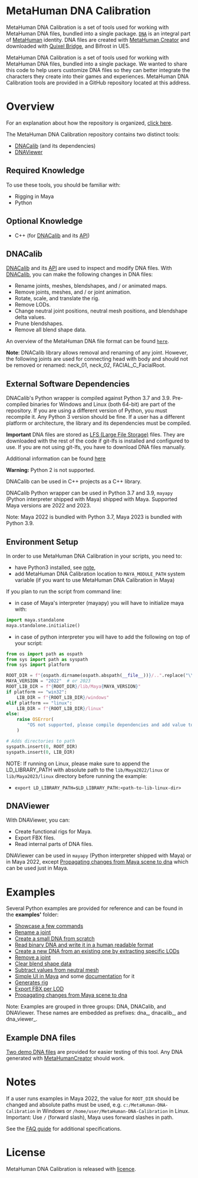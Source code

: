 # MetaHuman DNA Calibration
MetaHuman DNA Calibration is a set of tools used for working with MetaHuman DNA files, bundled into a single package.
[`DNA`](/docs/dna.md#metahuman-dna) is an integral part of [MetaHuman](https://www.unrealengine.com/en-US/metahuman) identity.
DNA files are created with [MetaHuman Creator](https://metahuman.unrealengine.com/) and downloaded with 
[Quixel Bridge](https://docs.metahuman.unrealengine.com/en-US/downloading-metahumans-with-quixel-bridge/), and Bifrost in UE5.

MetaHuman DNA Calibration is a set of tools used for working with MetaHuman DNA files, bundled into a single package. We wanted to share this code to help users customize DNA files so they can better integrate the characters they create into their games and experiences.
MetaHuman DNA Calibration tools are provided in a GitHub repository located at this address.


# Overview
For an explanation about how the repository is organized, [click here](docs/repository_organization.md).

The MetaHuman DNA Calibration repository contains two distinct tools:
- [DNACalib](docs/dnacalib.md) (and its dependencies) 
- [DNAViewer](docs/dna_viewer.md)


## Required Knowledge
To use these tools, you should be familiar with:
- Rigging in Maya
- Python

## Optional Knowledge
- C++ (for [DNACalib](docs/dnacalib.md) and its [API](docs/dnacalib_api.md))


## DNACalib
[DNACalib](docs/dnacalib.md) and its [API](docs/dnacalib_api.md) are used to inspect and modify DNA files. With [DNACalib](docs/dnacalib.md), you can make the following changes in DNA files:
- Rename joints, meshes, blendshapes, and / or animated maps.
- Remove joints, meshes, and / or joint animation.
- Rotate, scale, and translate the rig.
- Remove LODs.
- Change neutral joint positions, neutral mesh positions, and blendshape delta values.
- Prune blendshapes.
- Remove all blend shape data.

An overview of the MetaHuman DNA file format can be found [`here`](/docs/dna.md).

**Note**: DNACalib library allows removal and renaming of any joint. However, the following joints are used for connecting head with body and should not be removed or renamed: neck_01, neck_02, FACIAL_C_FacialRoot.

## External Software Dependencies
DNACalib's Python wrapper is compiled against Python 3.7 and 3.9. Pre-compiled binaries for Windows and Linux (both 64-bit) are part of the repository.
If you are using a different version of Python, you must recompile it. Any Python 3 version should be fine.
If a user has a different platform or architecture, the library and its dependencies must be compiled.

**Important**
DNA files are stored as [LFS (Large File Storage)](https://git-lfs.github.com/) files. They are downloaded with the rest of the code if 
git-lfs is installed and configured to use. If you are not using git-lfs, you have to download DNA files manually. 

Additional information can be found [here](docs/faq.md#fix--runtimeerror--error-loading-dna--dna-signature-mismatched-expected-dna-got-ver-)

**Warning:** 
Python 2 is not supported.

DNACalib can be used in C++ projects as a C++ library.

DNACalib Python wrapper can be used in Python 3.7 and 3.9, `mayapy` (Python interpreter shipped with Maya) shipped with Maya.
Supported Maya versions are 2022 and 2023.

Note: Maya 2022 is bundled with Python 3.7, Maya 2023 is bundled with Python 3.9.   

## Environment Setup

In order to use MetaHuman DNA Calibration in your scripts, you need to:
- have Python3 installed, see [note](README.md#external-software-dependencies),
- add MetaHuman DNA Calibration location to `MAYA_MODULE_PATH` system variable (if you want to use MetaHuman DNA Calibration in Maya)


If you plan to run the script from command line:

- in case of Maya's interpreter (mayapy) you will have to initialize maya with:

```python
import maya.standalone 
maya.standalone.initialize()
```

- in case of python interpreter you will have to add the following on top of your script: 
```python
from os import path as ospath
from sys import path as syspath
from sys import platform

ROOT_DIR = f"{ospath.dirname(ospath.abspath(__file__))}/..".replace("\\", "/")
MAYA_VERSION = "2022"  # or 2023
ROOT_LIB_DIR = f"{ROOT_DIR}/lib/Maya{MAYA_VERSION}"
if platform == "win32":
    LIB_DIR = f"{ROOT_LIB_DIR}/windows"
elif platform == "linux":
    LIB_DIR = f"{ROOT_LIB_DIR}/linux"
else:
    raise OSError(
        "OS not supported, please compile dependencies and add value to LIB_DIR"
    )

# Adds directories to path
syspath.insert(0, ROOT_DIR)
syspath.insert(0, LIB_DIR)
```

NOTE: 
If running on Linux, please make sure to append the LD_LIBRARY_PATH with absolute path to the `lib/Maya2022/linux` or `lib/Maya2023/linux` directory before running the example: 
 - `export LD_LIBRARY_PATH=$LD_LIBRARY_PATH:<path-to-lib-linux-dir>`

## DNAViewer
With DNAViewer, you can:
- Create functional rigs for Maya.
- Export FBX files.
- Read internal parts of DNA files.

DNAViewer can be used in `mayapy` (Python interpreter shipped with Maya) or in Maya 2022, except [Propagating changes from Maya scene to dna](/examples/dna_viewer_grab_changes_from_scene_and_propagate_to_dna.py) which can be used just in Maya.

# Examples
Several Python examples are provided for reference and can be found in the **examples'** folder:
- [Showcase a few commands](/examples/dnacalib_demo.py)
- [Rename a joint](/examples/dnacalib_rename_joint_demo.py)
- [Create a small DNA from scratch](/examples/dna_demo.py)
- [Read binary DNA and write it in a human readable format](/examples/dna_binary_to_json_demo.py)
- [Create a new DNA from an existing one by extracting specific LODs](/examples/dnacalib_lod_demo.py)
- [Remove a joint](/examples/dnacalib_remove_joint.py)
- [Clear blend shape data](/examples/dnacalib_clear_blend_shapes.py)
- [Subtract values from neutral mesh](/examples/dnacalib_neutral_mesh_subtract.py)
- [Simple UI in Maya](examples/dna_viewer_run_in_maya.py) and some [documentation](docs/dna_viewer.md#usage-in-maya) for it
- [Generates rig](/examples/dna_viewer_build_rig.py)
- [Export FBX per LOD](/examples/dna_viewer_export_fbx.py)
- [Propagating changes from Maya scene to dna](/examples/dna_viewer_grab_changes_from_scene_and_propagate_to_dna.py)

Note: Examples are grouped in three groups: DNA, DNACalib, and DNAViewer. These names are embedded as prefixes: dna_, dnacalib_, and dna_viewer_.   

## Example DNA files
[Two demo DNA files](data/dna) are provided for easier testing of this tool. Any DNA generated with [MetaHumanCreator](https://www.unrealengine.com/en-US/metahuman)
should work.

# Notes
If a user runs examples in Maya 2022, the value for `ROOT_DIR` should be changed and absolute paths must be used, 
e.g. `c:/MetaHuman-DNA-Calibration` in Windows or `/home/user/MetaHuman-DNA-Calibration` in Linux. Important: Use `/` (forward slash), Maya uses forward slashes in path.

See the [FAQ guide](docs/faq.md) for additional specifications.

# License
MetaHuman DNA Calibration is released with [licence](LICENSE).
